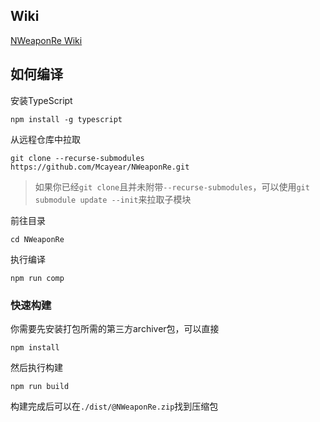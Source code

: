 ## Wiki

[NWeaponRe Wiki](https://github.com/Mcayear/NWeaponRe/wiki)

## 如何编译

安装TypeScript
```
npm install -g typescript
```

从远程仓库中拉取
```
git clone --recurse-submodules https://github.com/Mcayear/NWeaponRe.git
```
> 如果你已经`git clone`且并未附带`--recurse-submodules`，可以使用`git submodule update --init`来拉取子模块

前往目录
```
cd NWeaponRe
```

执行编译
```
npm run comp
```

### 快速构建
你需要先安装打包所需的第三方archiver包，可以直接
```
npm install
```

然后执行构建
```
npm run build
```

构建完成后可以在`./dist/@NWeaponRe.zip`找到压缩包